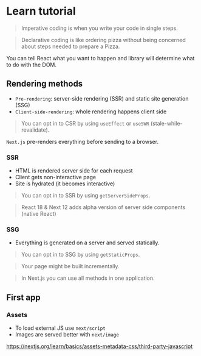 # Learn tutorial

> Imperative coding is when you write your code in single steps.

> Declarative coding is like ordering pizza without being concerned about steps needed to prepare a Pizza.

You can tell React what you want to happen and library will determine what to do with the DOM.

## Rendering methods

* `Pre-rendering`: server-side rendering (SSR) and static site generation (SSG)
* `Client-side-rendering`: whole rendering happens client side

> You can opt in to CSR by using `useEffect` or `useSWR` (stale-while-revalidate).

`Next.js` pre-renders everything before sending to a browser.

### SSR

* HTML is rendered server side for each request
* Client gets non-interactive page
* Site is hydrated (it becomes interactive)

> You can opt in to SSR by using `getServerSideProps`.

> React 18 & Next 12 adds alpha version of server side components (native React)

### SSG

* Everything is generated on a server and served statically.

> You can opt in to SSG by using `getStaticProps`.

> Your page might be built incrementally.

> In Next.js you can use all methods in one application.

## First app

### Assets

* To load external JS use `next/script`
* Images are served better with `next/image`

https://nextjs.org/learn/basics/assets-metadata-css/third-party-javascript